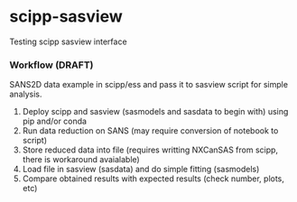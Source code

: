 # scipp-sasview
Testing scipp sasview interface

### Workflow (DRAFT)
SANS2D data example in scipp/ess and pass it to sasview script for simple analysis.

1) Deploy scipp and sasview (sasmodels and sasdata to begin with) using pip and/or conda
2) Run data reduction on SANS (may require conversion of notebook to script) 
3) Store reduced data into file (requires writting NXCanSAS from scipp, there is workaround avaialable) 
4) Load file in sasview (sasdata) and do simple fitting (sasmodels)
5) Compare obtained results with expected results (check number, plots, etc)
